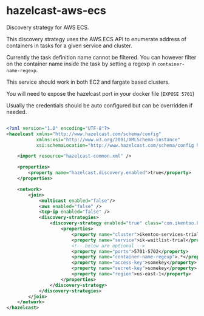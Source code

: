 # hazelcast-aws-ecs
Discovery strategy for AWS ECS.

This discovery strategy uses the AWS ECS API to enumerate address of containers in tasks for a given service and cluster.

Currently the task definition name cannot be filtered. You can however filter on the container name inside the task
by setting a regexp in `container-name-regexp`.

This service should work in both EC2 and fargate based clusters.
 
You will need to expose the hazelcast port in your docker file (`EXPOSE 5701`) 

Usually the credentials should be auto configured but can be overridden if needed.


```xml

<?xml version="1.0" encoding="UTF-8"?>
<hazelcast xmlns="http://www.hazelcast.com/schema/config"
           xmlns:xsi="http://www.w3.org/2001/XMLSchema-instance"
           xsi:schemaLocation="http://www.hazelcast.com/schema/config hazelcast-config-3.11.xsd">

    <import resource="hazelcast-common.xml" />      

    <properties>
        <property name="hazelcast.discovery.enabled">true</property>
    </properties>

    <network>
        <join>
            <multicast enabled="false"/>
            <aws enabled="false" />
            <tcp-ip enabled="false" />
            <discovery-strategies>
                <discovery-strategy enabled="true" class="com.ikentoo.hazelcast.AwsEcsDiscoveryStrategy">
                    <properties>
                        <property name="cluster">ikentoo-services-trial</property>
                        <property name="service">ik-waitlist-trial</property>
                        <!-- below are optional --> 
                        <property name="ports">5701-5702</property>
                        <property name="container-name-regexp">.*</property>
                        <property name="access-key">somekey</property>
                        <property name="secret-key">somekey</property>
                        <property name="region">us-east-1</property>                       
                    </properties>
                </discovery-strategy>
            </discovery-strategies>
        </join>
    </network>
</hazelcast>


```
